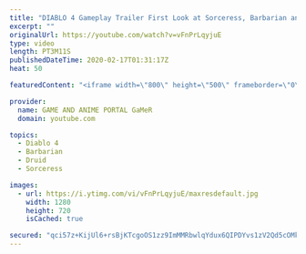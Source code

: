 ```yaml
---
title: "DIABLO 4 Gameplay Trailer First Look at Sorceress, Barbarian and Druid 720p"
excerpt: ""
originalUrl: https://youtube.com/watch?v=vFnPrLqyjuE
type: video
length: PT3M11S
publishedDateTime: 2020-02-17T01:31:17Z
heat: 50

featuredContent: "<iframe width=\"800\" height=\"500\" frameborder=\"0\" src=\"https://www.youtube.com/embed/vFnPrLqyjuE\" allow=\"accelerometer; autoplay; encrypted-media; gyroscope; picture-in-picture\" allowfullscreen></iframe>"

provider:
  name: GAME AND ANIME PORTAL GaMeR
  domain: youtube.com

topics:
  - Diablo 4
  - Barbarian
  - Druid
  - Sorceress

images:
  - url: https://i.ytimg.com/vi/vFnPrLqyjuE/maxresdefault.jpg
    width: 1280
    height: 720
    isCached: true

secured: "qci57z+KijUl6+rsBjKTcgoOS1zz9ImMMRbwlqYdux6QIPDYvs1zV2Qd5cOMkPyPXSFqpNkgQJ7XcbfOKl9MMb79HKUdUcaPKXEAbDcoousmx7QeVMarYCOooh9Vi/z24Vwwo+zto4yk+6Vv9Xw0qemR9FnmYi08fyE9Bffowlwv2Bkfe7FKQx7zSUz9+qKQof9N6hla+3w0BB8XJOsCUHyrYgM0N83SaKjhXkV7LIJ2MGqtxu+omYJRvl8Kpe43UR7oi0YR3gIz1wGoQlqNKjlSdX4A2InE9cU2IfY42tIaE+Z+xz72cXZaHXan+6LbFG5TjYOvQL2hWhV2FtXPIwQ97aSYS+EY2WzfsAf7qweJS4RUJJr7puRphKpGVV6NznlyQukGX9U8Ok8tgl7D1/6SfTpzbyamOg+41WjGbRE=;axmrvLv7FR0SJYjlLi59Wg=="
---
```


